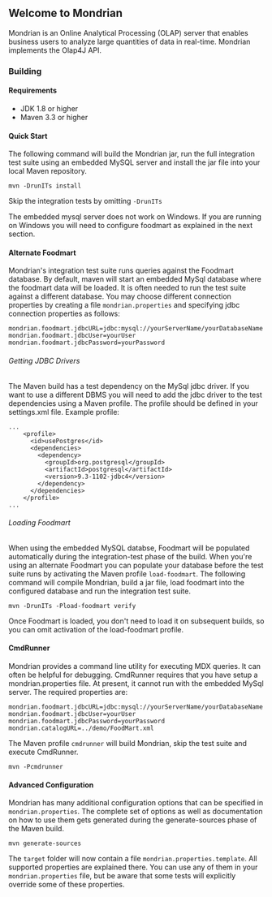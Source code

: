 ## Welcome to Mondrian
Mondrian is an Online Analytical Processing (OLAP) server that enables business users to analyze large quantities of data in real-time.  Mondrian implements the Olap4J API.
### Building
#### Requirements
* JDK 1.8 or higher
* Maven 3.3 or higher

#### Quick Start
The following command will build the Mondrian jar, run the full integration test suite using an embedded MySQL server and install the jar file into your local Maven repository.
```
mvn -DrunITs install
```
Skip the integration tests by omitting `-DrunITs`

The embedded mysql server does not work on Windows.  If you are running on Windows you will need to configure foodmart as explained in the next section.

#### Alternate Foodmart
Mondrian's integration test suite runs queries against the Foodmart database.  By default, maven will start an embedded MySql database where the foodmart data will be loaded.  It is often needed to run the test suite against a different database.  You may choose different connection properties by creating a file `mondrian.properties` and specifying jdbc connection properties as follows:
```
mondrian.foodmart.jdbcURL=jdbc:mysql://yourServerName/yourDatabaseName
mondrian.foodmart.jdbcUser=yourUser
mondrian.foodmart.jdbcPassword=yourPassword
```
###### Getting JDBC Drivers
The Maven build has a test dependency on the MySql jdbc driver.  If you want to use a different DBMS you will need to add the jdbc driver to the test dependencies using a Maven profile.  The profile should be defined in your settings.xml file.  Example profile:
```
...
    <profile>
      <id>usePostgres</id>
      <dependencies>
        <dependency>
          <groupId>org.postgresql</groupId>
          <artifactId>postgresql</artifactId>
          <version>9.3-1102-jdbc4</version>
        </dependency>
      </dependencies>
    </profile>
...
```
    
###### Loading Foodmart
When using the embedded MySQL databse, Foodmart will be populated automatically during the integration-test phase of the build.  When you're using an alternate Foodmart you can populate your database before the test suite runs by activating the Maven profile `load-foodmart`.  The following command will compile Mondrian, build a jar file, load foodmart into the configured database and run the integration test suite.
```
mvn -DrunITs -Pload-foodmart verify 
```
Once Foodmart is loaded, you don't need to load it on subsequent builds, so you can omit activation of the load-foodmart profile.

#### CmdRunner
Mondrian provides a command line utility for executing MDX queries.  It can often be helpful for debugging.  CmdRunner requires that you have setup a mondrian.properties file.  At present, it cannot run with the embedded MySql server.  The required properties are:
```
mondrian.foodmart.jdbcURL=jdbc:mysql://yourServerName/yourDatabaseName
mondrian.foodmart.jdbcUser=yourUser
mondrian.foodmart.jdbcPassword=yourPassword
mondrian.catalogURL=../demo/FoodMart.xml
```
The Maven profile `cmdrunner` will build Mondrian, skip the test suite and execute CmdRunner.
```
mvn -Pcmdrunner
```
#### Advanced Configuration
Mondrian has many additional configuration options that can be specified in `mondrian.properties`.  The complete set of options as well as documentation on how to use them gets generated during the generate-sources phase of the Maven build.
```
mvn generate-sources
```
The `target` folder will now contain a file `mondrian.properties.template`.  All supported properties are explained there.  You can use any of them in your `mondrian.properties` file, but be aware that some tests will explicitly override some of these properties.
